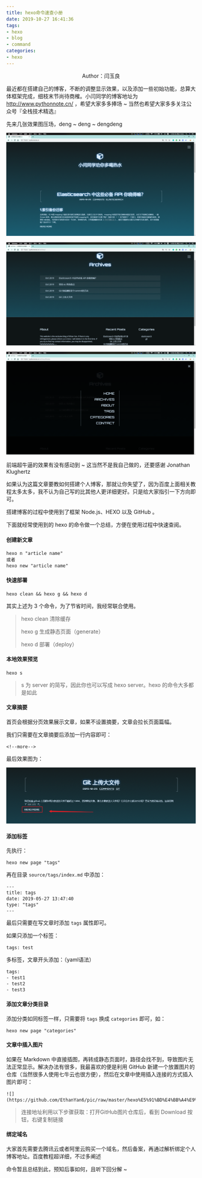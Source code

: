 ```yaml
---
title: hexo命令速查小册
date: 2019-10-27 16:41:36
tags:
- hexo
- blog
- command
categories:
- hexo
---
```


 <center>Author：闫玉良</center> 

最近都在搭建自己的博客，不断的调整显示效果，以及添加一些初始功能，总算大体框架完成，细枝末节尚待商榷。小闫同学的博客地址为  http://www.pythonnote.cn/  ，希望大家多多捧场 ~ 当然也希望大家多多关注公众号『全栈技术精选』

先来几张效果图压场，deng ~ deng ~ dengdeng

<!--more-->

![](https://github.com/EthanYan6/pic/raw/master/hexo%E5%91%BD%E4%BB%A4%E9%80%9F%E6%9F%A5%E5%B0%8F%E5%86%8C/blog1.png)

![](https://github.com/EthanYan6/pic/raw/master/hexo%E5%91%BD%E4%BB%A4%E9%80%9F%E6%9F%A5%E5%B0%8F%E5%86%8C/blog2.png)

![](https://github.com/EthanYan6/pic/raw/master/hexo%E5%91%BD%E4%BB%A4%E9%80%9F%E6%9F%A5%E5%B0%8F%E5%86%8C/blog3.png)


前端超牛逼的效果有没有感动到 ~ 这当然不是我自己做的，还要感谢 Jonathan Klughertz

如果认为这篇文章要教如何搭建个人博客，那就让你失望了，因为百度上面相关教程太多太多，我不认为自己写的比其他人更详细更好。只是给大家指引一下方向即可。

搭建博客的过程中使用到了框架 Node.js、HEXO 以及 GitHub 。

下面就经常使用到的 hexo 的命令做一个总结，方便在使用过程中快速查阅。

#### 创建新文章

```shell
hexo n "article name"
或者
hexo new "article name"
```

#### 快速部署

```shell
hexo clean && hexo g && hexo d
```

其实上述为 3 个命令，为了节省时间，我经常联合使用。

> hexo clean 清除缓存
>
> hexo g 生成静态页面（generate）
>
> hexo d 部署（deploy）

#### 本地效果预览

```shell
hexo s
```

> s 为 server 的简写，因此你也可以写成 hexo server。hexo 的命令大多都是如此

#### 文章摘要

首页会根据分页效果展示文章，如果不设置摘要，文章会拉长页面篇幅。

我们只需要在文章摘要后添加一行内容即可：

```shell
<!--more-->
```

最后效果图为：

![](https://github.com/EthanYan6/pic/raw/master/hexo%E5%91%BD%E4%BB%A4%E9%80%9F%E6%9F%A5%E5%B0%8F%E5%86%8C/blog4.png)

#### 添加标签

先执行：

```shell
hexo new page "tags"
```

再在目录 `source/tags/index.md` 中添加：

```shell
---
title: tags
date: 2019-05-27 13:47:40
type: "tags"
---
```

最后只需要在写文章时添加 `tags` 属性即可。

如果只添加一个标签：

```shell
tags: test
```

多标签，文章开头添加：（yaml语法）

```shell
tags:
- test1
- test2
- test3
```

#### 添加文章分类目录

添加分类如同标签一样，只需要将 `tags` 换成 `categories` 即可，如：

```shell
hexo new page "categories"
```

#### 文章中插入图片

如果在 Markdown 中直接插图，再转成静态页面时，路径会找不到，导致图片无法正常显示。解决办法有很多，我最喜欢的便是利用 GitHub 新建一个放置图片的仓库（当然很多人使用七牛云也很方便），然后在文章中使用插入连接的方式插入图片即可：

```shell
![](https://github.com/EthanYan6/pic/raw/master/hexo%E5%91%BD%E4%BB%A4%E9%80%9F%E6%9F%A5%E5%B0%8F%E5%86%8C/blog1.png)
```

> 连接地址利用以下步骤获取：打开GitHub图片仓库后，看到 Download 按钮，右键复制链接

#### 绑定域名

大家首先需要去腾讯云或者阿里云购买一个域名，然后备案，再通过解析绑定个人博客地址。百度教程超详细，不过多阐述

命令暂且总结到此，预知后事如何，且听下回分解 ~